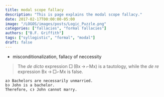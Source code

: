 ```yaml
---
title: modal scope fallacy
description: "This is page explains the modal scope fallacy."
date: 2017-02-17T00:00:00-05:00
image: "/LOGOS/images/posts/Logic_Puzzle.png"
categories: ["fallacies", "formal fallacies"]
authors: ["B.F. Griffith"]
tags: ["syllogistic", "formal", "modal"]
draft: false
---
```


* misconditionalization, fallacy of neccessity
> The _de dicto_ expression □ (Bx → ⌐ Mx) is a tautology, while the _de re_ expression Bx → □⌐ Mx is false.

```
a❩ Bachelors are necessarily unmarried.
b❩ John is a bachelor.
Therefore, c❩ John cannot marry.
```